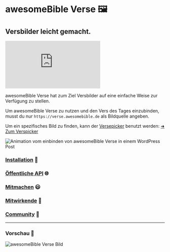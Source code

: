 # awesomeBible Verse 🖼️
## Versbilder leicht gemacht.
[![](https://img.shields.io/matrix/awesomebible_verse:matrix.org?color=orange&logo=matrix)](https://matrix.to/#/#awesomebible_verse:matrix.org)

awesomeBible Verse hat zum Ziel Versbilder auf eine einfache Weise zur Verfügung zu stellen.

Um awesomeBible Verse zu nutzen und den Vers des Tages einzubinden, musst du nur ``https://verse.awesomebible.de`` als Bildquelle angeben.

Um ein spezifisches Bild zu finden, kann der [Versepicker](https://versepicker.netlify.app/) benutzt werden: [➜ Zum Verspicker](https://versepicker.netlify.app/)

![Animation vom einbinden von awesomeBible Verse in einem WordPress Post](https://codeberg.org/awesomeBible/verse/raw/branch/readme-images/preview.gif)

### [Installation](https://codeberg.org/awesomeBible/verse/wiki/Installation) :wrench:
### [Öffentliche API](https://codeberg.org/awesomeBible/verse/wiki/Öffentliche-API) :globe_with_meridians:
### [Mitmachen](https://codeberg.org/awesomeBible/verse/wiki/Mitmachen) :smiley:
### [Mitwirkende](https://codeberg.org/awesomeBible/verse/wiki/Mitwirkende) :sparkling_heart:
### [Community](https://matrix.to/#/#awesomeBible:matrix.org) :unicorn:

* * *

### Vorschau :star2:
![awesomeBible Verse Bild](https://verse.awesomebible.de)